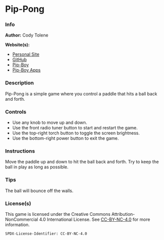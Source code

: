 # Pip-Pong

### Info

**Author:** Cody Tolene

**Website(s):**

- [Personal Site](https://www.CodyTolene.com)
- [GitHub](https://github.com/CodyTolene)
- [Pip-Boy](https://www.Pip-Boy.com)
- [Pip-Boy Apps](https://github.com/CodyTolene/pip-boy-apps)

### Description

Pip-Pong is a simple game where you control a paddle that hits a ball back and
forth.

### Controls

- Use any knob to move up and down.
- Use the front radio tuner button to start and restart the game.
- Use the top-right torch button to toggle the screen brightness.
- Use the bottom-right power button to exit the game.

### Instructions

Move the paddle up and down to hit the ball back and forth. Try to keep the ball
in play as long as possible.

### Tips

The ball will bounce off the walls.

### License(s)

This game is licensed under the Creative Commons Attribution-NonCommercial 4.0
International License. See
[CC-BY-NC-4.0](https://creativecommons.org/licenses/by-nc/4.0/) for more
information.

`SPDX-License-Identifier: CC-BY-NC-4.0`

